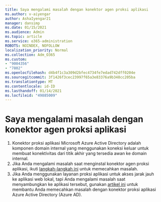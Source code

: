 ```yaml
---
title: Saya mengalami masalah dengan konektor agen proksi aplikasi
ms.author: v-aiyengar
author: AshaIyengar21
manager: dansimp
ms.date: 01/15/2021
ms.audience: Admin
ms.topic: article
ms.service: o365-administration
ROBOTS: NOINDEX, NOFOLLOW
localization_priority: Normal
ms.collection: Adm_O365
ms.custom:
- "9004356"
- "7802"
ms.openlocfilehash: d4b4f1c3a309d2bfec4734fe7edad742dff0204e
ms.sourcegitcommit: 3f1426f3cec23997f65a3e83376a9b348cc205ba
ms.translationtype: MT
ms.contentlocale: id-ID
ms.lasthandoff: 01/14/2021
ms.locfileid: "49885009"
---
```

# <a name="im-having-a-problem-with-the-application-proxy-agent-connector"></a>Saya mengalami masalah dengan konektor agen proksi aplikasi

1. Konektor proksi aplikasi Microsoft Azure Active Directory adalah komponen domain internal yang menggunakan koneksi keluar untuk membuat konektivitas dari titik akhir yang tersedia awan ke domain internal.
1. Jika Anda mengalami masalah saat menginstal konektor agen proksi aplikasi, ikuti [langkah-langkah ini](https://docs.microsoft.com/azure/active-directory/application-proxy-connector-installation-problem/?WT.mc_id=UI_AAD_Enterprise_Apps_Support_L2_Overview) untuk memecahkan masalah.
1. Jika Anda menggunakan layanan proksi aplikasi untuk akses jarak jauh ke aplikasi web lokal, tapi Anda mengalami masalah saat menyambungkan ke aplikasi tersebut, gunakan [artikel ini](https://docs.microsoft.com/azure/active-directory/manage-apps/application-proxy-debug-connectors) untuk membantu Anda memecahkan masalah dengan konektor proksi aplikasi Azure Active Directory (Azure AD).